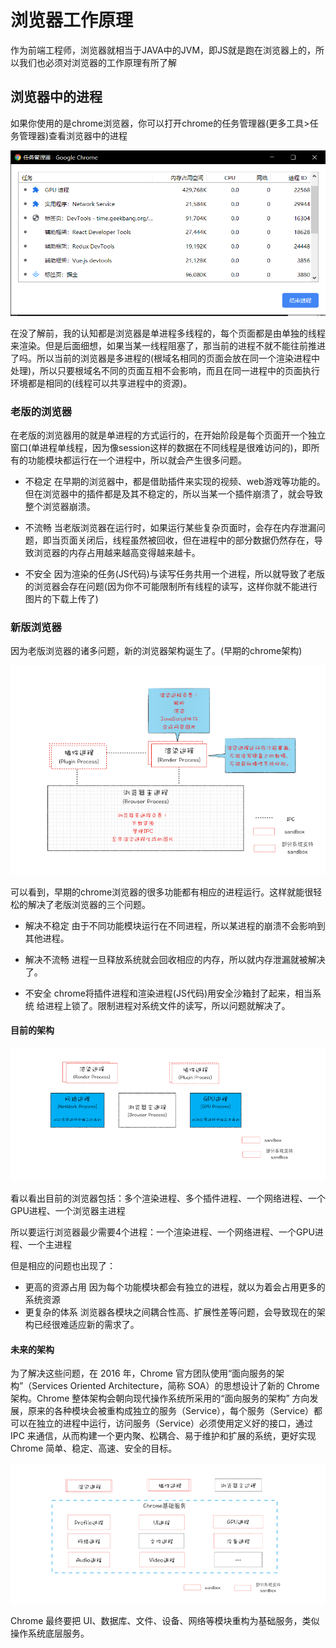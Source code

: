 # 浏览器工作原理

作为前端工程师，浏览器就相当于JAVA中的JVM，即JS就是跑在浏览器上的，所以我们也必须对浏览器的工作原理有所了解

## 浏览器中的进程

如果你使用的是chrome浏览器，你可以打开chrome的任务管理器(更多工具>任务管理器)查看浏览器中的进程

![浏览器进程](./img/01.png)

在没了解前，我的认知都是浏览器是单进程多线程的，每个页面都是由单独的线程来渲染。但是后面细想，如果当某一线程阻塞了，那当前的进程不就不能往前推进了吗。所以当前的浏览器是多进程的(根域名相同的页面会放在同一个渲染进程中处理)，所以只要根域名不同的页面互相不会影响，而且在同一进程中的页面执行环境都是相同的(线程可以共享进程中的资源)。

### 老版的浏览器
在老版的浏览器用的就是单进程的方式运行的，在开始阶段是每个页面开一个独立窗口(单进程单线程，因为像session这样的数据在不同线程是很难访问的)，即所有的功能模块都运行在一个进程中，所以就会产生很多问题。

+ 不稳定
    在早期的浏览器中，都是借助插件来实现的视频、web游戏等功能的。但在浏览器中的插件都是及其不稳定的，所以当某一个插件崩溃了，就会导致整个浏览器崩溃。
+ 不流畅
    当老版浏览器在运行时，如果运行某些复杂页面时，会存在内存泄漏问题，即当页面关闭后，线程虽然被回收，但在进程中的部分数据仍然存在，导致浏览器的内存占用越来越高变得越来越卡。

+ 不安全
    因为渲染的任务(JS代码)与读写任务共用一个进程，所以就导致了老版的浏览器会存在问题(因为你不可能限制所有线程的读写，这样你就不能进行图片的下载上传了)

### 新版浏览器

因为老版浏览器的诸多问题，新的浏览器架构诞生了。(早期的chrome架构)

![早期chrome浏览器架构](./img/02.png)

可以看到，早期的chrome浏览器的很多功能都有相应的进程运行。这样就能很轻松的解决了老版浏览器的三个问题。

+ 解决不稳定
    由于不同功能模块运行在不同进程，所以某进程的崩溃不会影响到其他进程。
+ 解决不流畅
    进程一旦释放系统就会回收相应的内存，所以就内存泄漏就被解决了。

+ 不安全
    chrome将插件进程和渲染进程(JS代码)用安全沙箱封了起来，相当系统
    给进程上锁了。限制进程对系统文件的读写，所以问题就解决了。

#### 目前的架构

![目前架构](./img/03.png)

看以看出目前的浏览器包括：多个渲染进程、多个插件进程、一个网络进程、一个GPU进程、一个浏览器主进程

所以要运行浏览器最少需要4个进程：一个渲染进程、一个网络进程、一个GPU进程、一个主进程

但是相应的问题也出现了：
+ 更高的资源占用
    因为每个功能模块都会有独立的进程，就以为着会占用更多的系统资源
+ 更复杂的体系
    浏览器各模块之间耦合性高、扩展性差等问题，会导致现在的架构已经很难适应新的需求了。

#### 未来的架构
为了解决这些问题，在 2016 年，Chrome 官方团队使用“面向服务的架构”（Services Oriented Architecture，简称 SOA）的思想设计了新的 Chrome 架构。Chrome 整体架构会朝向现代操作系统所采用的“面向服务的架构” 方向发展，原来的各种模块会被重构成独立的服务（Service），每个服务（Service）都可以在独立的进程中运行，访问服务（Service）必须使用定义好的接口，通过 IPC 来通信，从而构建一个更内聚、松耦合、易于维护和扩展的系统，更好实现 Chrome 简单、稳定、高速、安全的目标。

![未来架构](./img/04.png)

Chrome 最终要把 UI、数据库、文件、设备、网络等模块重构为基础服务，类似操作系统底层服务。

